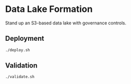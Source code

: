 # Data Lake Formation

Stand up an S3-based data lake with governance controls.

## Deployment

```bash
./deploy.sh
```

## Validation

```bash
./validate.sh
```
